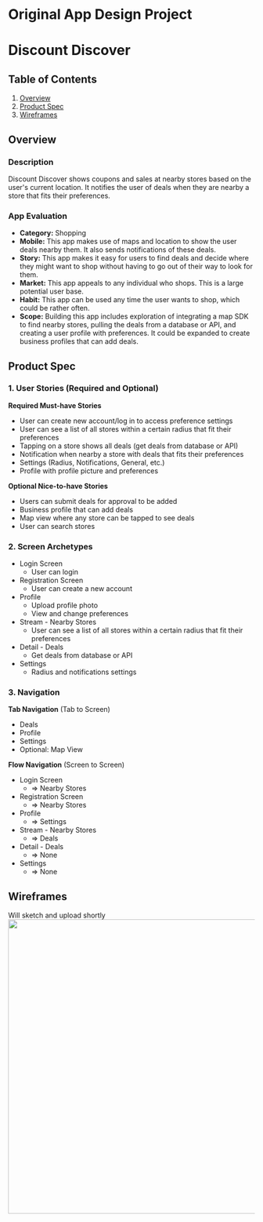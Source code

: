 Original App Design Project
===

# Discount Discover

## Table of Contents
1. [Overview](#Overview)
1. [Product Spec](#Product-Spec)
1. [Wireframes](#Wireframes)

## Overview
### Description
Discount Discover shows coupons and sales at nearby stores based on the user's current location. It notifies the user of deals when they are nearby a store that fits their preferences.

### App Evaluation
- **Category:** Shopping
- **Mobile:** This app makes use of maps and location to show the user deals nearby them. It also sends notifications of these deals.
- **Story:** This app makes it easy for users to find deals and decide where they might want to shop without having to go out of their way to look for them.
- **Market:** This app appeals to any individual who shops. This is a large potential user base.
- **Habit:** This app can be used any time the user wants to shop, which could be rather often.
- **Scope:** Building this app includes exploration of integrating a map SDK to find nearby stores, pulling the deals from a database or API, and creating a user profile with preferences. It could be expanded to create business profiles that can add deals.

## Product Spec

### 1. User Stories (Required and Optional)

**Required Must-have Stories**

* User can create new account/log in to access preference settings
* User can see a list of all stores within a certain radius that fit their preferences
* Tapping on a store shows all deals (get deals from database or API)
* Notification when nearby a store with deals that fits their preferences
* Settings (Radius, Notifications, General, etc.)
* Profile with profile picture and preferences

**Optional Nice-to-have Stories**

* Users can submit deals for approval to be added
* Business profile that can add deals
* Map view where any store can be tapped to see deals
* User can search stores

### 2. Screen Archetypes

* Login Screen
    * User can login
* Registration Screen
    * User can create a new account
* Profile
    * Upload profile photo
    * View and change preferences
* Stream - Nearby Stores
    * User can see a list of all stores within a certain radius that fit their preferences
* Detail - Deals
    * Get deals from database or API
* Settings
    * Radius and notifications settings

### 3. Navigation

**Tab Navigation** (Tab to Screen)

* Deals
* Profile
* Settings
* Optional: Map View

**Flow Navigation** (Screen to Screen)

* Login Screen
   * => Nearby Stores
* Registration Screen
   * => Nearby Stores
* Profile
   * => Settings
* Stream - Nearby Stores
   * => Deals
* Detail - Deals
   * => None
* Settings
   * => None

## Wireframes
Will sketch and upload shortly
<img src="YOUR_WIREFRAME_IMAGE_URL" width=600>
